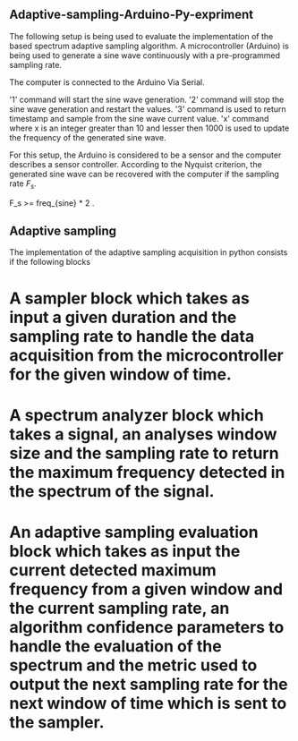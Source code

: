 ## Adaptive-sampling-Arduino-Py-expriment
The following setup is being used to evaluate the implementation of the based spectrum adaptive sampling algorithm.
A microcontroller (Arduino) is being used to generate a sine wave continuously with a pre-programmed sampling rate.

The computer is connected to the Arduino Via Serial.

'1' command will start the sine wave generation.
'2' command will stop the sine wave generation and restart the values.
'3' command is used to return timestamp and sample from the sine wave current value.
'x' command where x is an integer  greater than 10 and lesser then 1000 is used to update the frequency of the generated sine wave.




For this setup, the Arduino is considered to be a sensor and the computer describes a sensor controller.
According to the Nyquist criterion, the generated sine wave can be recovered with the computer if the sampling rate $F_s$.

 F_s >= freq_{sine} * 2 .




## Adaptive sampling
The implementation of the adaptive sampling acquisition in python consists if the following blocks 


  # A sampler block  which takes  as input a given duration and the sampling rate to handle the data acquisition  from the microcontroller for the given window of time.
   # A spectrum analyzer block which takes a signal, an analyses  window size and the sampling rate to return the maximum frequency detected in the spectrum of the signal.
       
       
       
 # An adaptive sampling evaluation block which takes as input the current detected maximum frequency from a given window and the current sampling rate, an algorithm confidence parameters to handle the evaluation of the spectrum and the metric used to output the next sampling rate for the next window of time which is sent to the sampler.
          

